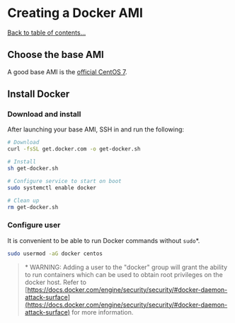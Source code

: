 # Creating a Docker AMI

[Back to table of contents...](README.md)

## Choose the base AMI

A good base AMI is the [official CentOS 7](https://aws.amazon.com/marketplace/pp/B00O7WM7QW?ref=cns_srchrow).

## Install Docker

### Download and install

After launching your base AMI, SSH in and run the following:

```sh
# Download
curl -fsSL get.docker.com -o get-docker.sh

# Install
sh get-docker.sh

# Configure service to start on boot
sudo systemctl enable docker

# Clean up
rm get-docker.sh
```

### Configure user

It is convenient to be able to run Docker commands without `sudo`*.

```sh
sudo usermod -aG docker centos
```

> \* WARNING: Adding a user to the "docker" group will grant the ability to run containers which can be used to obtain root privileges on the docker host. Refer to [https://docs.docker.com/engine/security/security/#docker-daemon-attack-surface](https://docs.docker.com/engine/security/security/#docker-daemon-attack-surface) for more information.

